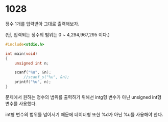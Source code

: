 # 1028

정수 1개를 입력받아 그대로 출력해보자.

(단, 입력되는 정수의 범위는 0 ~ 4,294,967,295 이다.)

```c
#include<stdio.h>

int main(void)
{
	unsigned int n;

	scanf("%u", &n);
		//scanf_s("%u", &n);
	printf("%u", n);
}
```
문제에서 원하는 정수의 범위를 출력하기 위해선 intg형 변수가 아닌 unsigned int형 변수를 사용했다.

int형 변수의 범위를 넘어서기 때문에 데이터형 또한 %d가 아닌 %u를 사용해야 한다.